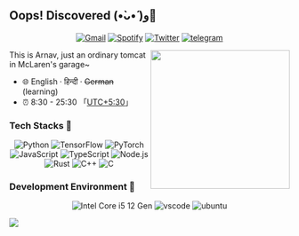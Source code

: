 <!--
<p>
<img align="right" width="200px" src="https://images.fineartamerica.com/images/artworkimages/mediumlarge/1/pikachu-lightning-loyal-rumble.jpg">
<h2 >Oops! Discovered (•̀ᴗ•́ )و👋</h2>
<hr>
<p align="center">
  <a href="mailto:kharbandarnav@gmail.com" target="_blank"><img src="https://img.shields.io/badge/Gmail-c14438.svg?&style=flat-square&logo=gmail&logoColor=white" alt="Gmail"></a>
  <a href="https://open.spotify.com/user/31tfeizbwoymsc55hvcc6pwb5lzq" target="_blank"><img src="https://img.shields.io/badge/Spotify-1ed760.svg?&style=flat-square&logo=spotify&logoColor=white" alt="Spotify"></a>
  <a href="https://twitter.com/kharbandarnav" target="_blank"><img src="https://img.shields.io/badge/Twitter-1ca0f1.svg?&style=flat-square&logo=twitter&logoColor=white" alt="Twitter"></a>
  <a href="https://t.me/K_Arnav" target="_blank"><img src="https://img.shields.io/badge/Telegram-262968.svg?&style=flat-square&logo=telegram&logoColor=white" alt="telegram"></a>
</p>
<p>
  This is Arnav, just an ordinary tomcat in McLaren's garage~<br>
</p>

<h2> 
Tech Stacks
</h2>

<p align="center">
  <img alt="Python" src="https://img.shields.io/badge/Python-3572a5?style=flat-square&logo=python&logoColor=white">
  <img alt="TensorFlow" src="https://img.shields.io/badge/TensorFlow-ff6f00?style=flat-square&logo=tensorflow&logoColor=white">
  <img alt="PyTorch" src="https://img.shields.io/badge/PyTorch-ee4c2c?style=flat-square&logo=pytorch&logoColor=white">
  <br/>
  <img alt="JavaScript" src="https://img.shields.io/badge/JavaScript-000000?style=flat-square&logo=javascript">
  <img alt="TypeScript" src="https://img.shields.io/badge/TypeScript-1a0dab?style=flat-square&logo=typescript">
  <img alt="Vue.js" src="https://img.shields.io/badge/Vue.js-007777?style=flat-square&logo=vue.js">
  <br/>
  <img alt="Rust" src="https://img.shields.io/badge/Rust-bc8362?style=flat-square&logo=rust">
  <img alt="C++" src="https://img.shields.io/badge/C++-f34b7d?style=flat-square&logo=c%2b%2b">
  <img alt="C" src="https://img.shields.io/badge/C-555555?style=flat-square&logo=c">
</p>

## Glad to see you here! ![](https://komarev.com/ghpvc/?username=Arker123)
</p>
<br><br>

<p align="center">
  
</p>
-->
<!--
<img height="180em" src="https://github-readme-stats.vercel.app/api?username=Arker123&show_icons=true&hide_border=true&&count_private=true&include_all_commits=true" />
-->

<!--
**Arker123/Arker123** is a ✨ _special_ ✨ repository because its `README.md` (this file) appears on your GitHub profile.

Here are some ideas to get you started:

- 🔭 I’m currently working on ...
- 🌱 I’m currently learning ...631 × 900631 × 900
- 👯 I’m looking to collaborate on ...
- 🤔 I’m looking for help with ...
- 💬 Ask me about ...
- 📫 How to reach me: ...
- 😄 Pronouns: ...
- ⚡ Fun fact: ...
-->



## Oops! Discovered (•̀ᴗ•́ )و👋

<p align="center">
  <a href="mailto:kharbandarnav@gmail.com" target="_blank"><img src="https://img.shields.io/badge/Gmail-c14438.svg?&style=flat-square&logo=gmail&logoColor=white" alt="Gmail"></a>
  <a href="https://open.spotify.com/user/31tfeizbwoymsc55hvcc6pwb5lzq" target="_blank"><img src="https://img.shields.io/badge/Spotify-1ed760.svg?&style=flat-square&logo=spotify&logoColor=white" alt="Spotify"></a>
  <a href="https://twitter.com/kharbandarnav" target="_blank"><img src="https://img.shields.io/badge/Twitter-1ca0f1.svg?&style=flat-square&logo=twitter&logoColor=white" alt="Twitter"></a>
  <a href="https://t.me/K_Arnav" target="_blank"><img src="https://img.shields.io/badge/Telegram-262968.svg?&style=flat-square&logo=telegram&logoColor=white" alt="telegram"></a>
</p>

<img align="right" width="250px" src="https://github.com/Arker123/Arker123/assets/94680887/1381f6d5-12a1-409f-bccb-cf8298f609a7" />

This is Arnav, just an ordinary tomcat in McLaren's garage~

- :globe_with_meridians: English · हिन्दी · ~~German~~ (learning)
- :alarm_clock: 8:30 - 25:30 「[UTC+5:30](https://time.is/Sri_Gang%C4%81nagar)」
<!--- :link: [nyakku.moe](https://nyakku.moe)-->

### Tech Stacks 🐾

<p align="center">
  <img alt="Python" src="https://img.shields.io/badge/Python-3572a5?style=flat-square&logo=python&logoColor=white">
  <img alt="TensorFlow" src="https://img.shields.io/badge/TensorFlow-ff6f00?style=flat-square&logo=tensorflow&logoColor=white">
  <img alt="PyTorch" src="https://img.shields.io/badge/PyTorch-ee4c2c?style=flat-square&logo=pytorch&logoColor=white">
  <br/>
  <img alt="JavaScript" src="https://img.shields.io/badge/JavaScript-000000?style=flat-square&logo=javascript">
  <img alt="TypeScript" src="https://img.shields.io/badge/TypeScript-1a0dab?style=flat-square&logo=typescript">
  <img alt="Node.js" src="https://img.shields.io/badge/Node.js-007777?style=flat-square&logo=node.js">
  <br/>
  <img alt="Rust" src="https://img.shields.io/badge/Rust-bc8362?style=flat-square&logo=rust">
  <img alt="C++" src="https://img.shields.io/badge/C++-f34b7d?style=flat-square&logo=c%2b%2b">
  <img alt="C" src="https://img.shields.io/badge/C-555555?style=flat-square&logo=c">
</p>

### Development Environment 🍻

<p align="center">
  <img alt="Intel Core i5 12 Gen" src="https://img.shields.io/badge/Intel_Core_i5_12_Gen-0071c5?style=flat-square&logo=intel&logoColor=white">
  <img alt="vscode" src="https://img.shields.io/badge/VSCode-3860c4?style=flat-square&logo=visual-studio-code&logoColor=white">
  <img alt="ubuntu" src="https://img.shields.io/badge/Ubuntu22.04-e05a2b?style=flat-square&logo=ubuntu&logoColor=white">
</p>

![](https://komarev.com/ghpvc/?username=Arker123)

<!--
### Spotify Playing 🎧
--><!--
<p align="center">
  <a href="https://open.spotify.com/user/31tfeizbwoymsc55hvcc6pwb5lzq" target="_blank"><img src="https://now-playing-on-spotify.vercel.app/api/spotify" alt="Spotify Now Playing" width="350"/></a>
  <a href="https://github.com/tthn0/Spotify-Readme">
  <img src="https://spotify-readme-l8s4.vercel.app/api" alt="Current Spotify Song">
  </a>
</p>
-->

